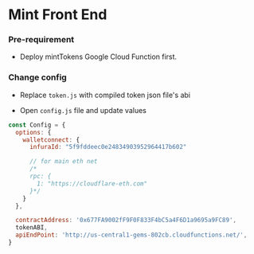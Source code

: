# Mint Front End


### Pre-requirement

- Deploy mintTokens Google Cloud Function first.


### Change config

- Replace `token.js` with compiled token json file's abi

- Open `config.js` file and update values

```javascript
const Config = {
  options: {
    walletconnect: {
      infuraId: "5f9fddeec0e24834903952964417b602"

      // for main eth net
      /*
      rpc: {
        1: "https://cloudflare-eth.com"
      }*/
    }
  },

  contractAddress: '0x677FA9002fF9F0F833F4bC5a4F6D1a9695a9FC89',
  tokenABI,
  apiEndPoint: 'http://us-central1-gems-802cb.cloudfunctions.net/',
}
```
